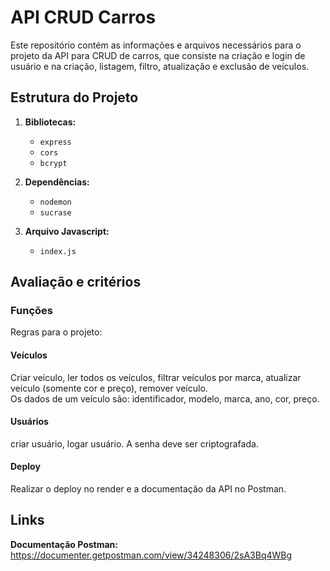 # API CRUD Carros

Este repositório contém as informações e arquivos necessários para o projeto da API para CRUD de carros, que consiste na criação e login de usuário e na criação, listagem, filtro, atualização e exclusão de veículos.

## Estrutura do Projeto

1. **Bibliotecas:**
    - `express`
    - `cors`
    - `bcrypt`

2. **Dependências:**
    - `nodemon`
    - `sucrase`

3. **Arquivo Javascript:**
    - `index.js`

## Avaliação e critérios

### Funções
Regras para o projeto:

#### Veículos
Criar veículo, ler todos os veículos, filtrar veículos por marca, atualizar veículo (somente cor e preço), remover veículo.   
Os dados de um veículo são: identificador, modelo, marca, ano, cor, preço.

#### Usuários
criar usuário, logar usuário. A senha deve ser criptografada.

#### Deploy
Realizar o deploy no render e a documentação da API no Postman.

## Links

**Documentação Postman:**   
https://documenter.getpostman.com/view/34248306/2sA3Bq4WBg
